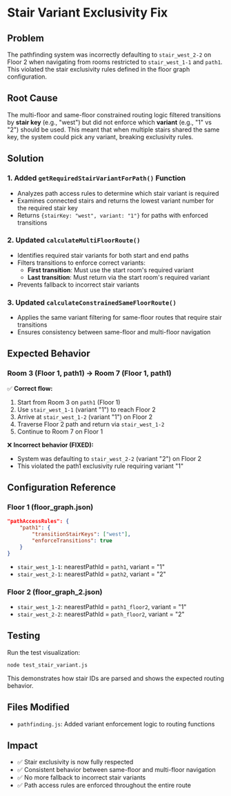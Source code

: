 # Stair Variant Exclusivity Fix

## Problem
The pathfinding system was incorrectly defaulting to `stair_west_2-2` on Floor 2 when navigating from rooms restricted to `stair_west_1-1` and `path1`. This violated the stair exclusivity rules defined in the floor graph configuration.

## Root Cause
The multi-floor and same-floor constrained routing logic filtered transitions by **stair key** (e.g., "west") but did not enforce which **variant** (e.g., "1" vs "2") should be used. This meant that when multiple stairs shared the same key, the system could pick any variant, breaking exclusivity rules.

## Solution

### 1. Added `getRequiredStairVariantForPath()` Function
- Analyzes path access rules to determine which stair variant is required
- Examines connected stairs and returns the lowest variant number for the required stair key
- Returns `{stairKey: "west", variant: "1"}` for paths with enforced transitions

### 2. Updated `calculateMultiFloorRoute()`
- Identifies required stair variants for both start and end paths
- Filters transitions to enforce correct variants:
  - **First transition**: Must use the start room's required variant
  - **Last transition**: Must return via the start room's required variant
- Prevents fallback to incorrect stair variants

### 3. Updated `calculateConstrainedSameFloorRoute()`
- Applies the same variant filtering for same-floor routes that require stair transitions
- Ensures consistency between same-floor and multi-floor navigation

## Expected Behavior

### Room 3 (Floor 1, path1) → Room 7 (Floor 1, path1)
✅ **Correct flow:**
1. Start from Room 3 on `path1` (Floor 1)
2. Use `stair_west_1-1` (variant "1") to reach Floor 2
3. Arrive at `stair_west_1-2` (variant "1") on Floor 2
4. Traverse Floor 2 path and return via `stair_west_1-2`
5. Continue to Room 7 on Floor 1

❌ **Incorrect behavior (FIXED):**
- System was defaulting to `stair_west_2-2` (variant "2") on Floor 2
- This violated the path1 exclusivity rule requiring variant "1"

## Configuration Reference

### Floor 1 (floor_graph.json)
```json
"pathAccessRules": {
    "path1": {
        "transitionStairKeys": ["west"],
        "enforceTransitions": true
    }
}
```

- `stair_west_1-1`: nearestPathId = `path1`, variant = "1"
- `stair_west_2-1`: nearestPathId = `path2`, variant = "2"

### Floor 2 (floor_graph_2.json)
- `stair_west_1-2`: nearestPathId = `path1_floor2`, variant = "1"
- `stair_west_2-2`: nearestPathId = `path_floor2`, variant = "2"

## Testing
Run the test visualization:
```bash
node test_stair_variant.js
```

This demonstrates how stair IDs are parsed and shows the expected routing behavior.

## Files Modified
- `pathfinding.js`: Added variant enforcement logic to routing functions

## Impact
- ✅ Stair exclusivity is now fully respected
- ✅ Consistent behavior between same-floor and multi-floor navigation
- ✅ No more fallback to incorrect stair variants
- ✅ Path access rules are enforced throughout the entire route
